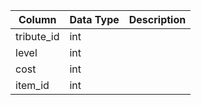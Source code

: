 | Column     | Data Type | Description |
| ---------- | --------- | ----------- |
| tribute_id | int       |             |
| level      | int       |             |
| cost       | int       |             |
| item_id    | int       |             |